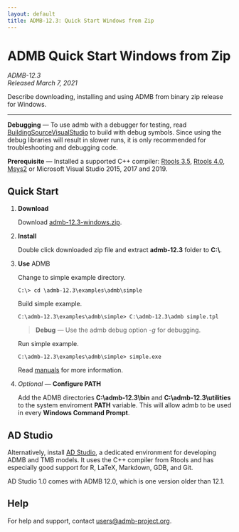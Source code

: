 ```yaml
---
layout: default
title: ADMB-12.3: Quick Start Windows from Zip 
---
```


# ADMB Quick Start Windows from Zip

*ADMB-12.3*  
*Released March 7, 2021*

Describe downloading, installing and using ADMB from binary zip release for Windows.

---

**Debugging** &mdash; To use admb with a debugger for testing, read [BuildingSourceVisualStudio](BuildingSourceVisualStudio.html) to build with debug symbols.  Since using the debug libraries will result in slower runs, it is only recommended for troubleshooting and debugging code. 

**Prerequisite** &mdash; Installed a supported C++ compiler: [Rtools 3.5](https://cran.r-project.org/bin/windows/Rtools/history.html), [Rtools 4.0](https://cran.r-project.org/bin/windows/Rtools/), [Msys2](https://www.msys2.org) or Microsoft Visual Studio 2015, 2017 and 2019.

Quick Start
-----------

1. **Download**

   Download [admb-12.3-windows.zip](https://github.com/admb-project/admb/releases/download/admb-12.3/admb-12.3-windows.zip).

2. **Install**

   Double click downloaded zip file and extract **admb-12.3** folder to **C:\\**.

3. **Use** ADMB

   Change to simple example directory.

   ```
   C:\> cd \admb-12.3\examples\admb\simple
   ```

   Build simple example.

   ```
   C:\admb-12.3\examples\admb\simple> C:\admb-12.3\admb simple.tpl
   ```
   > **Debug** &mdash; Use the admb debug option *-g* for debugging.

   Run simple example.

   ```
   C:\admb-12.3\examples\admb\simple> simple.exe
   ```

   Read [manuals](http://www.admb-project.org/docs/manuals/) for more information.

4. _Optional_ &mdash; **Configure PATH**

   Add the ADMB directories **C:\admb-12.3\bin** and **C:\admb-12.3\utilities** to the system enviroment **PATH** variable.  This will allow admb to be used in every **Windows Command Prompt**.

AD Studio
---------

Alternatively, install [AD Studio](https://github.com/admb-project/adstudio), a
dedicated environment for developing ADMB and TMB models. It uses the C++
compiler from Rtools and has especially good support for R, LaTeX, Markdown,
GDB, and Git.

AD Studio 1.0 comes with ADMB 12.0, which is one version older than 12.1.

Help
----

For help and support, contact <users@admb-project.org>.
